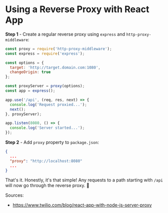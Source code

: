 # Using a Reverse Proxy with React App

**Step 1** - Create a regular reverse proxy using `express` and `http-proxy-middleware`:

```javascript
const proxy = require('http-proxy-middleware');
const express = require('express');

const options = {
  target: 'http://target.domain.com:1080',
  changeOrigin: true
};

const proxyServer = proxy(options);
const app = express();

app.use('/api', (req, res, next) => {
  console.log('Request proxied...');
  next();
}, proxyServer);

app.listen(8080, () => {
  console.log('Server started...');
});
```



**Step 2** - Add `proxy` property to `package.json`:

```json
{
  ...
  "proxy": "http://localhost:8080"
  ...
}
```



That's it. Honestly, it's that simple! Any requests to a path starting with `/api` will now go through the reverse proxy. 🎉



Sources:

- https://www.twilio.com/blog/react-app-with-node-js-server-proxy